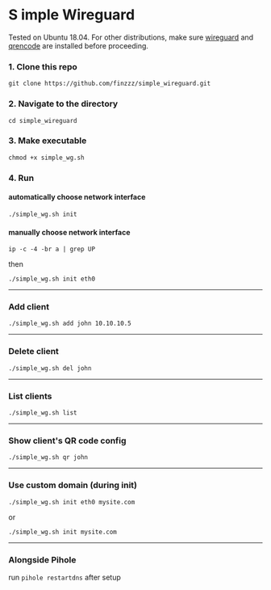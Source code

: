# S imple Wireguard
Tested on Ubuntu 18.04. For other distributions, make sure [wireguard](https://www.wireguard.com/install/) and [qrencode](https://pkgs.org/download/qrencode) are installed before proceeding.

### 1. Clone this repo  
```
git clone https://github.com/finzzz/simple_wireguard.git
```

### 2. Navigate to the directory  
```
cd simple_wireguard
```
          
### 3. Make executable
```
chmod +x simple_wg.sh
```
         
### 4. Run
#### automatically choose network interface
```
./simple_wg.sh init
```
  
#### manually choose network interface
```
ip -c -4 -br a | grep UP
```
then  
```
./simple_wg.sh init eth0
```

***
### Add client
```
./simple_wg.sh add john 10.10.10.5
```
  
***
### Delete client
```
./simple_wg.sh del john
```

***
### List clients
```
./simple_wg.sh list
```
  
***
### Show client's QR code config
```
./simple_wg.sh qr john
```

***
### Use custom domain (during init)
```
./simple_wg.sh init eth0 mysite.com
```
or  
```
./simple_wg.sh init mysite.com
```

***
### Alongside Pihole
run `pihole restartdns` after setup

